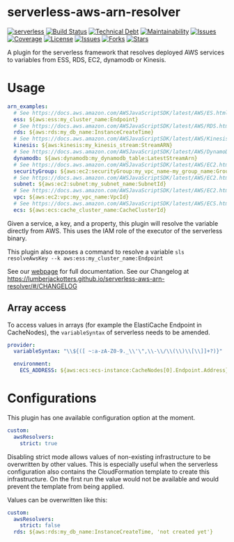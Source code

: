 # serverless-aws-arn-resolver
[![serverless](http://public.serverless.com/badges/v3.svg)](http://www.serverless.com)
[![Build Status](https://img.shields.io/travis/lumberjackotters/serverless-aws-arn-resolver/master?style=flat-square)](https://travis-ci.org/lumberjackotters/serverless-aws-arn-resolver)
[![Technical Debt](https://img.shields.io/codeclimate/tech-debt/lumberjackotters/serverless-aws-arn-resolver?style=flat-square)](https://codeclimate.com/github/LumberjackOtters/serverless-aws-arn-resolver)
[![Maintainability](https://img.shields.io/codeclimate/maintainability/LumberjackOtters/serverless-aws-arn-resolver?style=flat-square)](https://codeclimate.com/github/LumberjackOtters/serverless-aws-arn-resolver)
[![Issues](https://img.shields.io/github/issues/LumberjackOtters/serverless-aws-arn-resolver?style=flat-square)](https://github.com/LumberjackOtters/serverless-aws-arn-resolver)
[![Coverage](https://img.shields.io/codeclimate/coverage/LumberjackOtters/serverless-aws-arn-resolver?style=flat-square)](https://github.com/LumberjackOtters/serverless-aws-arn-resolver)
[![License](https://img.shields.io/github/license/LumberjackOtters/serverless-aws-arn-resolver?style=flat-square)](https://github.com/LumberjackOtters/serverless-aws-arn-resolver)
[![Issues](https://img.shields.io/github/issues/LumberjackOtters/serverless-aws-arn-resolver?style=flat-square)](https://github.com/LumberjackOtters/serverless-aws-arn-resolver)
[![Forks](https://img.shields.io/github/forks/LumberjackOtters/serverless-aws-arn-resolver?style=flat-square)](https://github.com/LumberjackOtters/serverless-aws-arn-resolver)
[![Stars](https://img.shields.io/github/stars/LumberjackOtters/serverless-aws-arn-resolver?style=flat-square)](https://github.com/LumberjackOtters/serverless-aws-arn-resolver)


A plugin for the serverless framework that resolves deployed AWS services to variables from ESS, RDS, EC2, dynamodb or Kinesis.

# Usage
```yaml
arn_examples:
  # See https://docs.aws.amazon.com/AWSJavaScriptSDK/latest/AWS/ES.html
  ess: ${aws:ess:my_cluster_name:Endpoint}
  # See https://docs.aws.amazon.com/AWSJavaScriptSDK/latest/AWS/RDS.html
  rds: ${aws:rds:my_db_name:InstanceCreateTime}
  # See https://docs.aws.amazon.com/AWSJavaScriptSDK/latest/AWS/Kinesis.html
  kinesis: ${aws:kinesis:my_kinesis_stream:StreamARN}
  # See https://docs.aws.amazon.com/AWSJavaScriptSDK/latest/AWS/DynamoDB.html
  dynamodb: ${aws:dynamodb:my_dynamodb_table:LatestStreamArn}
  # See https://docs.aws.amazon.com/AWSJavaScriptSDK/latest/AWS/EC2.html
  securityGroup: ${aws:ec2:securityGroup:my_vpc_name-my_group_name:GroupId}
  # See https://docs.aws.amazon.com/AWSJavaScriptSDK/latest/AWS/EC2.html
  subnet: ${aws:ec2:subnet:my_subnet_name:SubnetId}
  # See https://docs.aws.amazon.com/AWSJavaScriptSDK/latest/AWS/EC2.html
  vpc: ${aws:ec2:vpc:my_vpc_name:VpcId}
  # See https://docs.aws.amazon.com/AWSJavaScriptSDK/latest/AWS/ECS.html
  ecs: ${aws:ecs:cache_cluster_name:CacheClusterId}
```

Given a service, a key, and a property, this plugin will resolve the variable directly from AWS. This uses the IAM role of the executor of the serverless binary.

This plugin also exposes a command to resolve a variable `sls resolveAwsKey --k aws:ess:my_cluster_name:Endpoint`

See our [webpage](https://lumberjackotters.github.io/serverless-aws-arn-resolver/) for full documentation.
See our Changelog at https://lumberjackotters.github.io/serverless-aws-arn-resolver/#/CHANGELOG

## Array access

To access values in arrays (for example the ElastiCache Endpoint in CacheNodes), the `variableSyntax` of serverless needs to be amended.

```yaml
provider:
  variableSyntax: "\\${([ ~:a-zA-Z0-9._\\'\",\\-\\/\\(\\)\\[\\]]+?)}"

  environment:
    ECS_ADDRESS: ${aws:ecs:ecs-instance:CacheNodes[0].Endpoint.Address}
```

# Configurations

This plugin has one available configuration option at the moment.

```yaml
custom:
  awsResolvers:
    strict: true
```

Disabling strict mode allows values of non-existing infrastructure to be overwritten by other values. This is especially useful when the serverless configuration also contains the CloudFormation template to create this infrastructure. On the first run the value would not be available and would prevent the template from being applied.

Values can be overwritten like this:

```yaml
custom:
  awsResolvers:
    strict: false
  rds: ${aws:rds:my_db_name:InstanceCreateTime, 'not created yet'}
```
